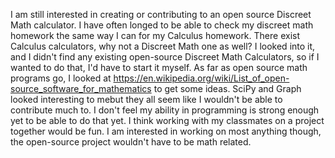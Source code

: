 I am still interested in creating or contributing to an open source Discreet Math calculator.  I have often longed to be able to check my discreet math homework the same way I can for my Calculus homework.  There exist Calculus calculators, why not a Discreet Math one as well?  I looked into it, and I didn't find any existing open-source Discreet Math Calculators, so if I wanted to do that, I'd have to start it myself.  As far as open source math programs go, I looked at https://en.wikipedia.org/wiki/List_of_open-source_software_for_mathematics to get some ideas.  SciPy and Graph looked interesting to mebut they all seem like I wouldn't be able to contribute much to.  I don't feel my ability in programming is strong enough yet to be able to do that yet.  I think working with my classmates on a project together would be fun.  I am interested in working on most anything though, the open-source project wouldn't have to be math related.
